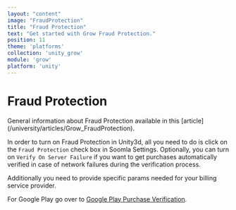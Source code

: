 ```yaml
---
layout: "content"
image: "FraudProtection"
title: "Fraud Protection"
text: "Get started with Grow Fraud Protection."
position: 11
theme: 'platforms'
collection: 'unity_grow'
module: 'grow'
platform: 'unity'
---
```


# Fraud Protection

<div class="info-box">General information about Fraud Protection available in this [article](/university/articles/Grow_FraudProtection).</div>

In order to turn on Fraud Protection in Unity3d, all you need to do is click on the `Fraud Protection` check box in Soomla Settings.
Optionally, you can turn on `Verify On Server Failure` if you want to get purchases automatically verified in case of
network failures during the verification process.

Additionally you need to provide specific params needed for your billing service provider.

  For Google Play go over to [Google Play Purchase Verification](/soomla/android/store/Store_GooglePlayVerification).

